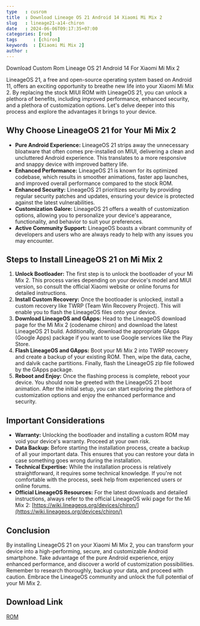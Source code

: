 ```yaml
---
type   : cusrom
title  : Download Lineage OS 21 Android 14 Xiaomi Mi Mix 2
slug   : lineage21-a14-chiron
date   : 2024-06-06T09:17:35+07:00
categories: [rom]
tags      : [chiron]
keywords  : [Xiaomi Mi Mix 2]
author : 
---
```


Download Custom Rom Lineage OS 21 Android 14 For Xiaomi Mi Mix 2

LineageOS 21, a free and open-source operating system based on Android 11, offers an exciting opportunity to breathe new life into your Xiaomi Mi Mix 2. By replacing the stock MIUI ROM with LineageOS 21, you can unlock a plethora of benefits, including improved performance, enhanced security, and a plethora of customization options. Let's delve deeper into this process and explore the advantages it brings to your device.

## Why Choose LineageOS 21 for Your Mi Mix 2

* **Pure Android Experience:** LineageOS 21 strips away the unnecessary bloatware that often comes pre-installed on MIUI, delivering a clean and uncluttered Android experience. This translates to a more responsive and snappy device with improved battery life.
* **Enhanced Performance:** LineageOS 21 is known for its optimized codebase, which results in smoother animations, faster app launches, and improved overall performance compared to the stock ROM.
* **Enhanced Security:** LineageOS 21 prioritizes security by providing regular security patches and updates, ensuring your device is protected against the latest vulnerabilities.
* **Customization Galore:** LineageOS 21 offers a wealth of customization options, allowing you to personalize your device's appearance, functionality, and behavior to suit your preferences.
* **Active Community Support:** LineageOS boasts a vibrant community of developers and users who are always ready to help with any issues you may encounter.

## Steps to Install LineageOS 21 on Mi Mix 2

1. **Unlock Bootloader:** The first step is to unlock the bootloader of your Mi Mix 2. This process varies depending on your device's model and MIUI version, so consult the official Xiaomi website or online forums for detailed instructions.
2. **Install Custom Recovery:** Once the bootloader is unlocked, install a custom recovery like TWRP (Team Win Recovery Project). This will enable you to flash the LineageOS files onto your device.
3. **Download LineageOS and GApps:** Head to the LineageOS download page for the Mi Mix 2 (codename chiron) and download the latest LineageOS 21 build. Additionally, download the appropriate GApps (Google Apps) package if you want to use Google services like the Play Store.
4. **Flash LineageOS and GApps:** Boot your Mi Mix 2 into TWRP recovery and create a backup of your existing ROM. Then, wipe the data, cache, and dalvik cache partitions. Finally, flash the LineageOS zip file followed by the GApps package.
5. **Reboot and Enjoy:** Once the flashing process is complete, reboot your device. You should now be greeted with the LineageOS 21 boot animation. After the initial setup, you can start exploring the plethora of customization options and enjoy the enhanced performance and security.

## Important Considerations

* **Warranty:** Unlocking the bootloader and installing a custom ROM may void your device's warranty. Proceed at your own risk.
* **Data Backup:** Before starting the installation process, create a backup of all your important data. This ensures that you can restore your data in case something goes wrong during the installation.
* **Technical Expertise:** While the installation process is relatively straightforward, it requires some technical knowledge. If you're not comfortable with the process, seek help from experienced users or online forums.
* **Official LineageOS Resources:** For the latest downloads and detailed instructions, always refer to the official LineageOS wiki page for the Mi Mix 2: [https://wiki.lineageos.org/devices/chiron/](https://wiki.lineageos.org/devices/chiron/)

## Conclusion

By installing LineageOS 21 on your Xiaomi Mi Mix 2, you can transform your device into a high-performing, secure, and customizable Android smartphone. Take advantage of the pure Android experience, enjoy enhanced performance, and discover a world of customization possibilities. Remember to research thoroughly, backup your data, and proceed with caution. Embrace the LineageOS community and unlock the full potential of your Mi Mix 2.


## Download Link
[ROM](https://t.me/wahyu6070files/178?single)


